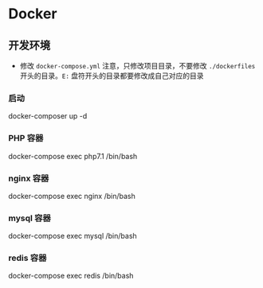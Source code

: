 # Docker

## 开发环境

- 修改 `docker-compose.yml` 注意，只修改项目目录，不要修改 `./dockerfiles` 开头的目录。`E:` 盘符开头的目录都要修改成自己对应的目录

### 启动
docker-composer up -d

### PHP 容器
docker-compose exec php7.1 /bin/bash

### nginx 容器
docker-compose exec nginx /bin/bash

### mysql 容器
docker-compose exec mysql /bin/bash

### redis 容器
docker-compose exec redis /bin/bash